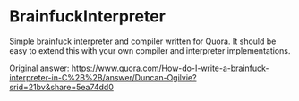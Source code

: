 # BrainfuckInterpreter

Simple brainfuck interpreter and compiler written for Quora. It should be easy to extend this with your own compiler and interpreter implementations.

Original answer: https://www.quora.com/How-do-I-write-a-brainfuck-interpreter-in-C%2B%2B/answer/Duncan-Ogilvie?srid=21bv&share=5ea74dd0
